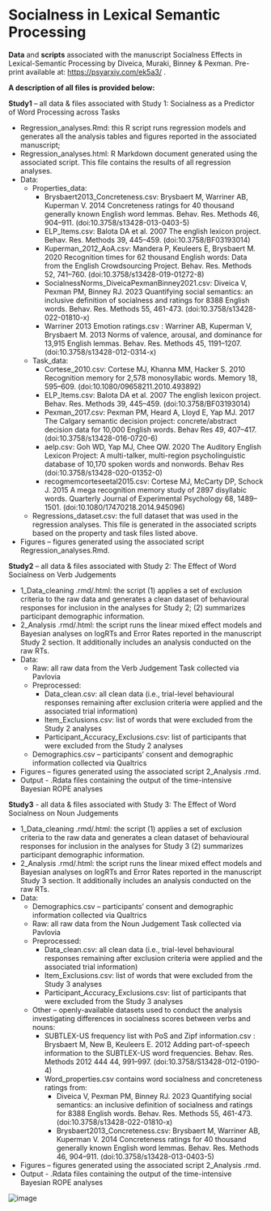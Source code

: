 # Socialness in Lexical Semantic Processing

**Data** and **scripts** associated with the manuscript Socialness Effects in Lexical-Semantic Processing by Diveica, Muraki, Binney & Pexman. Pre-print available at: https://psyarxiv.com/ek5a3/ . 

**A description of all files is provided below:**

**Study1** – all data & files associated with Study 1: Socialness as a Predictor of Word Processing across Tasks
  - Regression_analyses.Rmd: this R script runs regression models and generates all the analysis tables and figures reported in the associated manuscript;
  - Regression_analyses.html: R Markdown document generated using the associated script. This file contains the results of all regression analyses. 
  - Data:
    - Properties_data:
      - Brysbaert2013_Concreteness.csv: Brysbaert M, Warriner AB, Kuperman V. 2014 Concreteness ratings for 40 thousand generally known English word lemmas. Behav. Res. Methods 46, 904–911. (doi:10.3758/s13428-013-0403-5)
      - ELP_Items.csv: Balota DA et al. 2007 The english lexicon project. Behav. Res. Methods 39, 445–459. (doi:10.3758/BF03193014)
      - Kuperman_2012_AoA.csv: Mandera P, Keuleers E, Brysbaert M. 2020 Recognition times for 62 thousand English words: Data from the English Crowdsourcing Project. Behav. Res. Methods 52, 741–760. (doi:10.3758/s13428-019-01272-8)
      - SocialnessNorms_DiveicaPexmanBinney2021.csv: Diveica V, Pexman PM, Binney RJ. 2023 Quantifying social semantics: an inclusive definition of socialness and ratings for 8388 English words. Behav. Res. Methods 55, 461-473. (doi:10.3758/s13428-022-01810-x)
      - Warriner 2013 Emotion ratings.csv : Warriner AB, Kuperman V, Brysbaert M. 2013 Norms of valence, arousal, and dominance for 13,915 English lemmas. Behav. Res. Methods 45, 1191–1207. (doi:10.3758/s13428-012-0314-x)
    - Task_data:
      - Cortese_2010.csv: Cortese MJ, Khanna MM, Hacker S. 2010 Recognition memory for 2,578 monosyllabic words. Memory 18, 595–609. (doi:10.1080/09658211.2010.493892)
      - ELP_Items.csv: Balota DA et al. 2007 The english lexicon project. Behav. Res. Methods 39, 445–459. (doi:10.3758/BF03193014)
      - Pexman_2017.csv: Pexman PM, Heard A, Lloyd E, Yap MJ. 2017 The Calgary semantic decision project: concrete/abstract decision data for 10,000 English words. Behav Res 49, 407–417. (doi:10.3758/s13428-016-0720-6)
      - aelp.csv: Goh WD, Yap MJ, Chee QW. 2020 The Auditory English Lexicon Project: A multi-talker, multi-region psycholinguistic database of 10,170 spoken words and nonwords. Behav Res (doi:10.3758/s13428-020-01352-0)
      - recogmemcorteseetal2015.csv: Cortese MJ, McCarty DP, Schock J. 2015 A mega recognition memory study of 2897 disyllabic words. Quarterly Journal of Experimental Psychology 68, 1489–1501. (doi:10.1080/17470218.2014.945096)
    - Regressions_dataset.csv: the full dataset that was used in the regression analyses. This file is generated in the associated scripts based on the property and task files listed above. 
  - Figures – figures generated using the associated script Regression_analyses.Rmd. 

**Study2** – all data & files associated with Study 2: The Effect of Word Socialness on Verb Judgements
  - 1_Data_cleaning .rmd/.html: the script (1) applies a set of exclusion criteria to the raw data and generates a clean dataset of behavioural responses for inclusion in the analyses for Study 2; (2) summarizes participant demographic information. 
  - 2_Analysis .rmd/.html: the script runs the linear mixed effect models and Bayesian analyses on logRTs and Error Rates reported in the manuscript Study 2 section. It additionally includes an analysis conducted on the raw RTs.
  - Data:
    - Raw: all raw data from the Verb Judgement Task collected via Pavlovia
    - Preprocessed: 
      - Data_clean.csv: all clean data (i.e., trial-level behavioural responses remaining after exclusion criteria were applied and the associated trial information)
      - Item_Exclusions.csv: list of words that were excluded from the Study 2 analyses
      - Participant_Accuracy_Exclusions.csv: list of participants that were excluded from the Study 2 analyses
    - Demographics.csv – participants’ consent and demographic information collected via Qualtrics
  - Figures – figures generated using the associated script 2_Analysis .rmd. 
  - Output - .Rdata files containing the output of the time-intensive Bayesian ROPE analyses

**Study3** - all data & files associated with Study 3: The Effect of Word Socialness on Noun Judgements
  - 1_Data_cleaning .rmd/.html: the script (1) applies a set of exclusion criteria to the raw data and generates a clean dataset of behavioural responses for inclusion in the analyses for Study 3 (2) summarizes participant demographic information. 
  - 2_Analysis .rmd/.html: the script runs the linear mixed effect models and Bayesian analyses on logRTs and Error Rates reported in the manuscript Study 3 section. It additionally includes an analysis conducted on the raw RTs.
  - Data:
    - Demographics.csv – participants’ consent and demographic information collected via Qualtrics
    - Raw: all raw data from the Noun Judgement Task collected via Pavlovia
    - Preprocessed: 
      - Data_clean.csv: all clean data (i.e., trial-level behavioural responses remaining after exclusion criteria were applied and the associated trial information)
      - Item_Exclusions.csv: list of words that were excluded from the Study 3 analyses
      - Participant_Accuracy_Exclusions.csv: list of participants that were excluded from the Study 3 analyses
    - Other – openly-available datasets used to conduct the analysis investigating differences in socialness scores between verbs and nouns:
      - SUBTLEX-US frequency list with PoS and Zipf information.csv : Brysbaert M, New B, Keuleers E. 2012 Adding part-of-speech information to the SUBTLEX-US word frequencies. Behav. Res. Methods 2012 444 44, 991–997. (doi:10.3758/S13428-012-0190-4)
      - Word_properties.csv contains word socialness and concreteness ratings from:
        - Diveica V, Pexman PM, Binney RJ. 2023 Quantifying social semantics: an inclusive definition of socialness and ratings for 8388 English words. Behav. Res. Methods 55, 461-473. (doi:10.3758/s13428-022-01810-x)
        - Brysbaert2013_Concreteness.csv: Brysbaert M, Warriner AB, Kuperman V. 2014 Concreteness ratings for 40 thousand generally known English word lemmas. Behav. Res. Methods 46, 904–911. (doi:10.3758/s13428-013-0403-5)
  - Figures – figures generated using the associated script 2_Analysis .rmd. 
  - Output - .Rdata files containing the output of the time-intensive Bayesian ROPE analyses

![image](https://github.com/DiveicaV/Socialness-LexicalSemanticProcessing/assets/65042145/74fc2b92-548d-4470-95d0-11dd5a699f52)
